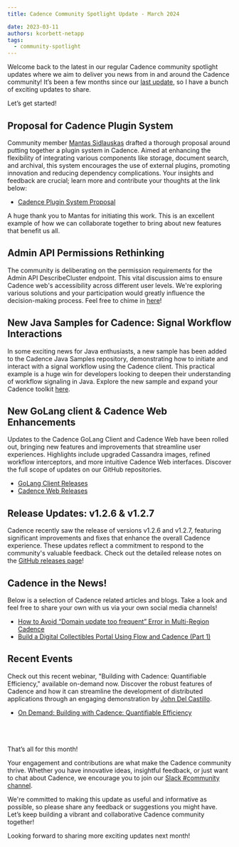 ```yaml
---
title: Cadence Community Spotlight Update - March 2024

date: 2023-03-11
authors: kcorbett-netapp
tags:
  - community-spotlight
---
```

Welcome back to the latest in our regular Cadence community spotlight updates where we aim to deliver you news from in and around the Cadence community!
It’s been a few months since our [last update](https://cadenceworkflow.io/blog/2023/11/30/community-spotlight-update-november-2023/), so I have a bunch of exciting updates to share.

Let’s get started!

## Proposal for Cadence Plugin System ##
Community member [Mantas Sidlauskas](https://lt.linkedin.com/in/mantassidlauskas) drafted a thorough proposal around putting together a plugin system in Cadence. Aimed at enhancing the flexibility of integrating various components like storage, document search, and archival, this system encourages the use of external plugins, promoting innovation and reducing dependency complications. Your insights and feedback are crucial; learn more and contribute your thoughts at the link below:

- [Cadence Plugin System Proposal](https://github.com/uber/cadence/issues/5593)

A huge thank you to Mantas for initiating this work. This is an excellent example of how we can collaborate together to bring about new features that benefit us all.

## Admin API Permissions Rethinking ##
The community is deliberating on the permission requirements for the Admin API DescribeCluster endpoint. This vital discussion aims to ensure Cadence web's accessibility across different user levels. We're exploring various solutions and your participation would greatly influence the decision-making process. Feel free to chime in [here](https://github.com/uber/cadence/issues/5683)!

## New Java Samples for Cadence: Signal Workflow Interactions ##
In some exciting news for Java enthusiasts, a new sample has been added to the Cadence Java Samples repository, demonstrating how to initiate and interact with a signal workflow using the Cadence client. This practical example is a huge win for developers looking to deepen their understanding of workflow signaling in Java. Explore the new sample and expand your Cadence toolkit [here](https://github.com/uber/cadence-java-samples/pull/78).

## New GoLang client & Cadence Web Enhancements ##
Updates to the Cadence GoLang Client and Cadence Web have been rolled out, bringing new features and improvements that streamline user experiences. Highlights include upgraded Cassandra images, refined workflow interceptors, and more intuitive Cadence Web interfaces. Discover the full scope of updates on our GitHub repositories.

- [GoLang Client Releases](https://github.com/uber-go/cadence-client/releases)
- [Cadence Web Releases](https://github.com/uber/cadence-web/releases)

## Release Updates: v1.2.6 & v1.2.7 ##
Cadence recently saw the release of versions v1.2.6 and v1.2.7, featuring significant improvements and fixes that enhance the overall Cadence experience. These updates reflect a commitment to respond to the community's valuable feedback. Check out the detailed release notes on the [GitHub releases page](https://github.com/uber/cadence/releases)!

## Cadence in the News! ##
Below is a selection of Cadence related articles and blogs. Take a look and feel free to share your own with us via your own social media channels!

- [How to Avoid “Domain update too frequent” Error in Multi-Region Cadence](https://www.instaclustr.com/blog/how-to-avoid-domain-update-too-frequent-error-in-multi-region-cadence/)
- [Build a Digital Collectibles Portal Using Flow and Cadence (Part 1)](https://levelup.gitconnected.com/build-a-digital-collectibles-portal-using-flow-and-cadence-part-1-2783f2902ef6)

## Recent Events ##
Check out this recent webinar, "Building with Cadence: Quantifiable Efficiency," available on-demand now. Discover the robust features of Cadence and how it can streamline the development of distributed applications through an engaging demonstration by [John Del Castillo](https://au.linkedin.com/in/john-del-castillo-28b87b90?trk=people-guest_people_search-card).

- [On Demand: Building with Cadence: Quantifiable Efficiency](https://netapp.zoom.us/webinar/register/WN_jT5fxSldRhuzV0NSllBd7g#/registration)


\
\
\
That’s all for this month!

Your engagement and contributions are what make the Cadence community thrive. Whether you have innovative ideas, insightful feedback, or just want to chat about Cadence, we encourage you to join our [Slack #community channel](http://t.uber.com/cadence-slack).

We're committed to making this update as useful and informative as possible, so please share any feedback or suggestions you might have. Let’s keep building a vibrant and collaborative Cadence community together!

Looking forward to sharing more exciting updates next month!

